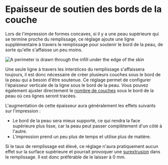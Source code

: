 Epaisseur de soutien des bords de la couche
====
Lors de l'impression de formes concaves, si il y a une peau supérieure qui se termine proche du remplissage, ce réglage ajoute une ligne supplémentaire à travers le remplissage pour soutenir le bord de la peau, de sorte qu'elle s'affaisse un peu moins.

![A perimeter is drawn through the infill under the edge of the skin](../images/skin_edge_support_thickness.png)

Une seule ligne à travers les interstices du remplissage s'affaissera toujours, il est donc nécessaire de créer plusieurs couches sous le bord de la peau qui a besoin d'être soutenue. Ce réglage permet de configurer l'épaisseur verticale de la ligne sous le bord de la peau. Vous pouvez également ajuster directement le [nombre de couches](skin_edge_support_layers.md) sous le bord de la peau où ces lignes seront tracées.

L'augmentation de cette épaisseur aura généralement les effets suivants sur l'impression :
* Le bord de la peau sera mieux supporté, ce qui rendra la face supérieure plus lisse, car la peau peut passer complètement d'un côté à l'autre.
* L'impression prend un peu plus de temps et utilise plus de matière.

Si le taux de remplissage est élevé, ce réglage n'aura pratiquement aucun effet sur la surface supérieure et pourrait provoquer une [surextrusion](../troubleshooting/overextrusion.md) dans le remplissage. Il est donc préférable de le laisser à 0 mm.

